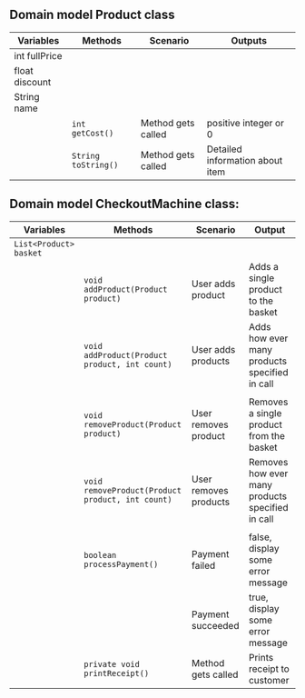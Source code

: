 ## Domain model Product class
| Variables      | Methods             | Scenario           | Outputs                         |
|----------------|---------------------|--------------------|---------------------------------|
| int fullPrice  |                     |                    |                                 | 
| float discount |                     |                    |                                 |
| String name    |                     |                    |                                 |
|                | `int getCost()`     | Method gets called | positive integer or 0           |
|                | `String toString()` | Method gets called | Detailed information about item | 

## Domain model CheckoutMachine class:
| Variables              | Methods                                          | Scenario              | Output                                           |
|------------------------|--------------------------------------------------|-----------------------|--------------------------------------------------|
| `List<Product> basket` |                                                  |                       |                                                  |
|                        | `void addProduct(Product product)`               | User adds product     | Adds a single product to the basket              |
|                        | `void addProduct(Product product, int count)`    | User adds products    | Adds how ever many products specified in call    |
|                        |                                                  |                       |                                                  |
|                        | `void removeProduct(Product product)`            | User removes product  | Removes a single product from the basket         |
|                        | `void removeProduct(Product product, int count)` | User removes products | Removes how ever many products specified in call |
|                        |                                                  |                       |                                                  |
|                        | `boolean processPayment()`                       | Payment failed        | false, display some error message                |
|                        |                                                  | Payment succeeded     | true, display some error message                 |
|                        | `private void printReceipt()`                    | Method gets called    | Prints receipt to customer                       |
